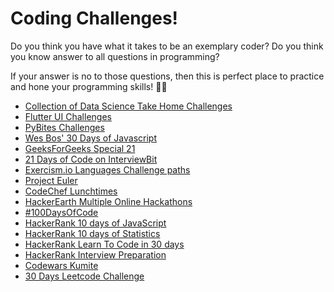 # Coding Challenges!

Do you think you have what it takes to be an exemplary coder? Do you think you know answer to all questions in programming? 

If your answer is no to those questions, then this is perfect place to practice and hone your programming skills! 💯🔥

 - [Collection of Data Science Take Home Challenges](https://datamasked.com/)
 - [Flutter UI Challenges]( https://github.com/lohanidamodar/flutter_ui_challenges)
 - [PyBites Challenges](https://codechalleng.es/challenges/)
 - [Wes Bos' 30 Days of Javascript](https://javascript30.com/)
 - [GeeksForGeeks Special 21](https://www.geeksforgeeks.org/special-21/)
 - [21 Days of Code on InterviewBit](https://www.linkedin.com/posts/interviewbit_21daysofcode-21daysofcode-21daysofcode-activity-6648555008050675712-fMpR)
 - [Exercism.io Languages Challenge paths](https://exercism.io/)
 - [Project Euler](https://projecteuler.net/)
 - [CodeChef Lunchtimes](https://www.codechef.com/)
 - [HackerEarth Multiple Online Hackathons](https://www.hackerearth.com/challenges/)
 - [#100DaysOfCode](https://www.100daysofcode.com/)
 - [HackerRank 10 days of JavaScript](https://www.hackerrank.com/domains/tutorials/10-days-of-javascript)
 - [HackerRank 10 days of Statistics](https://www.hackerrank.com/domains/tutorials/10-days-of-statistics)
 - [HackerRank Learn To Code in 30 days](https://www.hackerrank.com/domains/tutorials/30-days-of-code)
 - [HackerRank Interview Preparation](https://www.hackerrank.com/interview/interview-preparation-kit)
 - [Codewars Kumite](https://www.codewars.com/kumite)
 - [30 Days Leetcode Challenge](https://leetcode.com/explore/challenge/card/30-day-leetcoding-challenge/)
